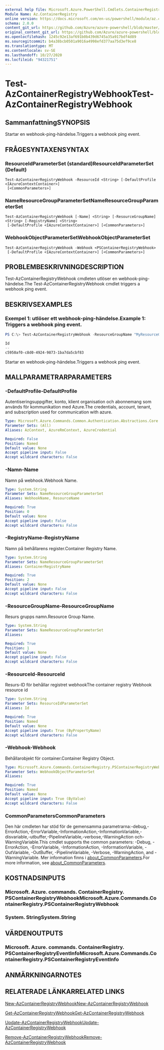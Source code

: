 ```yaml
---
external help file: Microsoft.Azure.PowerShell.Cmdlets.ContainerRegistry.dll-Help.xml
Module Name: Az.ContainerRegistry
online version: https://docs.microsoft.com/en-us/powershell/module/az.containerregistry/test-azcontainerregistrywebhook
schema: 2.0.0
content_git_url: https://github.com/Azure/azure-powershell/blob/master/src/ContainerRegistry/ContainerRegistry/help/Test-AzContainerRegistryWebhook.md
original_content_git_url: https://github.com/Azure/azure-powershell/blob/master/src/ContainerRegistry/ContainerRegistry/help/Test-AzContainerRegistryWebhook.md
ms.openlocfilehash: 1245c92e13af691b0b439d6745a35a917bdf4d89
ms.sourcegitcommit: b4a38bcb0501a9016a4998efd377aa75d3ef9ce8
ms.translationtype: MT
ms.contentlocale: sv-SE
ms.lasthandoff: 10/27/2020
ms.locfileid: "94321751"
---
```

# <span data-ttu-id="1d865-101">Test-AzContainerRegistryWebhook</span><span class="sxs-lookup"><span data-stu-id="1d865-101">Test-AzContainerRegistryWebhook</span></span>

## <span data-ttu-id="1d865-102">Sammanfattning</span><span class="sxs-lookup"><span data-stu-id="1d865-102">SYNOPSIS</span></span>
<span data-ttu-id="1d865-103">Startar en webhook-ping-händelse.</span><span class="sxs-lookup"><span data-stu-id="1d865-103">Triggers a webhook ping event.</span></span>

## <span data-ttu-id="1d865-104">FRÅGESYNTAXEN</span><span class="sxs-lookup"><span data-stu-id="1d865-104">SYNTAX</span></span>

### <span data-ttu-id="1d865-105">ResourceIdParameterSet (standard)</span><span class="sxs-lookup"><span data-stu-id="1d865-105">ResourceIdParameterSet (Default)</span></span>
```
Test-AzContainerRegistryWebhook -ResourceId <String> [-DefaultProfile <IAzureContextContainer>]
 [<CommonParameters>]
```

### <span data-ttu-id="1d865-106">NameResourceGroupParameterSet</span><span class="sxs-lookup"><span data-stu-id="1d865-106">NameResourceGroupParameterSet</span></span>
```
Test-AzContainerRegistryWebhook [-Name] <String> [-ResourceGroupName] <String> [-RegistryName] <String>
 [-DefaultProfile <IAzureContextContainer>] [<CommonParameters>]
```

### <span data-ttu-id="1d865-107">WebhookObjectParameterSet</span><span class="sxs-lookup"><span data-stu-id="1d865-107">WebhookObjectParameterSet</span></span>
```
Test-AzContainerRegistryWebhook -Webhook <PSContainerRegistryWebhook>
 [-DefaultProfile <IAzureContextContainer>] [<CommonParameters>]
```

## <span data-ttu-id="1d865-108">PROBLEMBESKRIVNING</span><span class="sxs-lookup"><span data-stu-id="1d865-108">DESCRIPTION</span></span>
<span data-ttu-id="1d865-109">Test-AzContainerRegistryWebhook cmdleten utlöser en webhook-ping-händelse.</span><span class="sxs-lookup"><span data-stu-id="1d865-109">The Test-AzContainerRegistryWebhook cmdlet triggers a webhook ping event.</span></span>

## <span data-ttu-id="1d865-110">BESKRIVS</span><span class="sxs-lookup"><span data-stu-id="1d865-110">EXAMPLES</span></span>

### <span data-ttu-id="1d865-111">Exempel 1: utlöser ett webhook-ping-händelse.</span><span class="sxs-lookup"><span data-stu-id="1d865-111">Example 1: Triggers a webhook ping event.</span></span>
```powershell
PS C:\> Test-AzContainerRegistryWebhook -ResourceGroupName "MyResourceGroup" -RegistryName "MyRegistry" -Name "webhook001"

Id
--
c5950af0-c8d0-4924-9873-1ba7da5cbf83
```

<span data-ttu-id="1d865-112">Startar en webhook-ping-händelse.</span><span class="sxs-lookup"><span data-stu-id="1d865-112">Triggers a webhook ping event.</span></span>

## <span data-ttu-id="1d865-113">MALLPARAMETRAR</span><span class="sxs-lookup"><span data-stu-id="1d865-113">PARAMETERS</span></span>

### <span data-ttu-id="1d865-114">-DefaultProfile</span><span class="sxs-lookup"><span data-stu-id="1d865-114">-DefaultProfile</span></span>
<span data-ttu-id="1d865-115">Autentiseringsuppgifter, konto, klient organisation och abonnemang som används för kommunikation med Azure.</span><span class="sxs-lookup"><span data-stu-id="1d865-115">The credentials, account, tenant, and subscription used for communication with azure.</span></span>

```yaml
Type: Microsoft.Azure.Commands.Common.Authentication.Abstractions.Core.IAzureContextContainer
Parameter Sets: (All)
Aliases: AzContext, AzureRmContext, AzureCredential

Required: False
Position: Named
Default value: None
Accept pipeline input: False
Accept wildcard characters: False
```

### <span data-ttu-id="1d865-116">-Namn</span><span class="sxs-lookup"><span data-stu-id="1d865-116">-Name</span></span>
<span data-ttu-id="1d865-117">Namn på webhook.</span><span class="sxs-lookup"><span data-stu-id="1d865-117">Webhook Name.</span></span>

```yaml
Type: System.String
Parameter Sets: NameResourceGroupParameterSet
Aliases: WebhookName, ResourceName

Required: True
Position: 0
Default value: None
Accept pipeline input: False
Accept wildcard characters: False
```

### <span data-ttu-id="1d865-118">-RegistryName</span><span class="sxs-lookup"><span data-stu-id="1d865-118">-RegistryName</span></span>
<span data-ttu-id="1d865-119">Namn på behållarens register.</span><span class="sxs-lookup"><span data-stu-id="1d865-119">Container Registry Name.</span></span>

```yaml
Type: System.String
Parameter Sets: NameResourceGroupParameterSet
Aliases: ContainerRegistryName

Required: True
Position: 2
Default value: None
Accept pipeline input: False
Accept wildcard characters: False
```

### <span data-ttu-id="1d865-120">-ResourceGroupName</span><span class="sxs-lookup"><span data-stu-id="1d865-120">-ResourceGroupName</span></span>
<span data-ttu-id="1d865-121">Resurs grupps namn.</span><span class="sxs-lookup"><span data-stu-id="1d865-121">Resource Group Name.</span></span>

```yaml
Type: System.String
Parameter Sets: NameResourceGroupParameterSet
Aliases:

Required: True
Position: 1
Default value: None
Accept pipeline input: False
Accept wildcard characters: False
```

### <span data-ttu-id="1d865-122">-ResourceId</span><span class="sxs-lookup"><span data-stu-id="1d865-122">-ResourceId</span></span>
<span data-ttu-id="1d865-123">Resurs-ID för behållar registret webhook</span><span class="sxs-lookup"><span data-stu-id="1d865-123">The container registry Webhook resource id</span></span>

```yaml
Type: System.String
Parameter Sets: ResourceIdParameterSet
Aliases: Id

Required: True
Position: Named
Default value: None
Accept pipeline input: True (ByPropertyName)
Accept wildcard characters: False
```

### <span data-ttu-id="1d865-124">-Webhook</span><span class="sxs-lookup"><span data-stu-id="1d865-124">-Webhook</span></span>
<span data-ttu-id="1d865-125">Behållarobjekt för container.</span><span class="sxs-lookup"><span data-stu-id="1d865-125">Container Registry Object.</span></span>

```yaml
Type: Microsoft.Azure.Commands.ContainerRegistry.PSContainerRegistryWebhook
Parameter Sets: WebhookObjectParameterSet
Aliases:

Required: True
Position: Named
Default value: None
Accept pipeline input: True (ByValue)
Accept wildcard characters: False
```

### <span data-ttu-id="1d865-126">CommonParameters</span><span class="sxs-lookup"><span data-stu-id="1d865-126">CommonParameters</span></span>
<span data-ttu-id="1d865-127">Den här cmdleten har stöd för de gemensamma parametrarna:-debug,-ErrorAction,-ErrorVariable,-InformationAction,-InformationVariable,-disvariable,-utbuffer,-PipelineVariable,-verbose,-WarningAction och-WarningVariable.</span><span class="sxs-lookup"><span data-stu-id="1d865-127">This cmdlet supports the common parameters: -Debug, -ErrorAction, -ErrorVariable, -InformationAction, -InformationVariable, -OutVariable, -OutBuffer, -PipelineVariable, -Verbose, -WarningAction, and -WarningVariable.</span></span> <span data-ttu-id="1d865-128">Mer information finns i [about_CommonParameters](http://go.microsoft.com/fwlink/?LinkID=113216).</span><span class="sxs-lookup"><span data-stu-id="1d865-128">For more information, see [about_CommonParameters](http://go.microsoft.com/fwlink/?LinkID=113216).</span></span>

## <span data-ttu-id="1d865-129">KOSTNADS</span><span class="sxs-lookup"><span data-stu-id="1d865-129">INPUTS</span></span>

### <span data-ttu-id="1d865-130">Microsoft. Azure. commands. ContainerRegistry. PSContainerRegistryWebhook</span><span class="sxs-lookup"><span data-stu-id="1d865-130">Microsoft.Azure.Commands.ContainerRegistry.PSContainerRegistryWebhook</span></span>

### <span data-ttu-id="1d865-131">System. String</span><span class="sxs-lookup"><span data-stu-id="1d865-131">System.String</span></span>

## <span data-ttu-id="1d865-132">VÄRDEN</span><span class="sxs-lookup"><span data-stu-id="1d865-132">OUTPUTS</span></span>

### <span data-ttu-id="1d865-133">Microsoft. Azure. commands. ContainerRegistry. PSContainerRegistryEventInfo</span><span class="sxs-lookup"><span data-stu-id="1d865-133">Microsoft.Azure.Commands.ContainerRegistry.PSContainerRegistryEventInfo</span></span>

## <span data-ttu-id="1d865-134">ANMÄRKNINGAR</span><span class="sxs-lookup"><span data-stu-id="1d865-134">NOTES</span></span>

## <span data-ttu-id="1d865-135">RELATERADE LÄNKAR</span><span class="sxs-lookup"><span data-stu-id="1d865-135">RELATED LINKS</span></span>

[<span data-ttu-id="1d865-136">New-AzContainerRegistryWebhook</span><span class="sxs-lookup"><span data-stu-id="1d865-136">New-AzContainerRegistryWebhook</span></span>](New-AzContainerRegistryWebhook.md)

[<span data-ttu-id="1d865-137">Get-AzContainerRegistryWebhook</span><span class="sxs-lookup"><span data-stu-id="1d865-137">Get-AzContainerRegistryWebhook</span></span>](Get-AzContainerRegistryWebhook.md)

[<span data-ttu-id="1d865-138">Update-AzContainerRegistryWebhook</span><span class="sxs-lookup"><span data-stu-id="1d865-138">Update-AzContainerRegistryWebhook</span></span>](Update-AzContainerRegistryWebhook.md)

[<span data-ttu-id="1d865-139">Remove-AzContainerRegistryWebhook</span><span class="sxs-lookup"><span data-stu-id="1d865-139">Remove-AzContainerRegistryWebhook</span></span>](Remove-AzContainerRegistryWebhook.md)